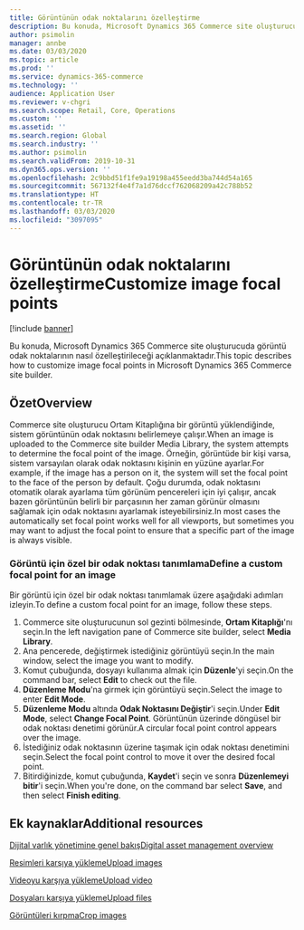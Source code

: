 ```yaml
---
title: Görüntünün odak noktalarını özelleştirme
description: Bu konuda, Microsoft Dynamics 365 Commerce site oluşturucuda görüntü odak noktalarının nasıl özelleştirileceği açıklanmaktadır.
author: psimolin
manager: annbe
ms.date: 03/03/2020
ms.topic: article
ms.prod: ''
ms.service: dynamics-365-commerce
ms.technology: ''
audience: Application User
ms.reviewer: v-chgri
ms.search.scope: Retail, Core, Operations
ms.custom: ''
ms.assetid: ''
ms.search.region: Global
ms.search.industry: ''
ms.author: psimolin
ms.search.validFrom: 2019-10-31
ms.dyn365.ops.version: ''
ms.openlocfilehash: 2c9bbd51f1fe9a19198a455eedd3ba744d54a165
ms.sourcegitcommit: 567132f4e4f7a1d76dccf762068209a42c788b52
ms.translationtype: HT
ms.contentlocale: tr-TR
ms.lasthandoff: 03/03/2020
ms.locfileid: "3097095"
---
```

# <a name="customize-image-focal-points"></a><span data-ttu-id="8134f-103">Görüntünün odak noktalarını özelleştirme</span><span class="sxs-lookup"><span data-stu-id="8134f-103">Customize image focal points</span></span>

[!include [banner](includes/banner.md)]

<span data-ttu-id="8134f-104">Bu konuda, Microsoft Dynamics 365 Commerce site oluşturucuda görüntü odak noktalarının nasıl özelleştirileceği açıklanmaktadır.</span><span class="sxs-lookup"><span data-stu-id="8134f-104">This topic describes how to customize image focal points in Microsoft Dynamics 365 Commerce site builder.</span></span>

## <a name="overview"></a><span data-ttu-id="8134f-105">Özet</span><span class="sxs-lookup"><span data-stu-id="8134f-105">Overview</span></span>

<span data-ttu-id="8134f-106">Commerce site oluşturucu Ortam Kitaplığına bir görüntü yüklendiğinde, sistem görüntünün odak noktasını belirlemeye çalışır.</span><span class="sxs-lookup"><span data-stu-id="8134f-106">When an image is uploaded to the Commerce site builder Media Library, the system attempts to determine the focal point of the image.</span></span> <span data-ttu-id="8134f-107">Örneğin, görüntüde bir kişi varsa, sistem varsayılan olarak odak noktasını kişinin en yüzüne ayarlar.</span><span class="sxs-lookup"><span data-stu-id="8134f-107">For example, if the image has a person on it, the system will set the focal point to the face of the person by default.</span></span> <span data-ttu-id="8134f-108">Çoğu durumda, odak noktasını otomatik olarak ayarlama tüm görünüm pencereleri için iyi çalışır, ancak bazen görüntünün belirli bir parçasının her zaman görünür olmasını sağlamak için odak noktasını ayarlamak isteyebilirsiniz.</span><span class="sxs-lookup"><span data-stu-id="8134f-108">In most cases the automatically set focal point works well for all viewports, but sometimes you may want to adjust the focal point to ensure that a specific part of the image is always visible.</span></span>

### <a name="define-a-custom-focal-point-for-an-image"></a><span data-ttu-id="8134f-109">Görüntü için özel bir odak noktası tanımlama</span><span class="sxs-lookup"><span data-stu-id="8134f-109">Define a custom focal point for an image</span></span>

<span data-ttu-id="8134f-110">Bir görüntü için özel bir odak noktası tanımlamak üzere aşağıdaki adımları izleyin.</span><span class="sxs-lookup"><span data-stu-id="8134f-110">To define a custom focal point for an image, follow these steps.</span></span>

1. <span data-ttu-id="8134f-111">Commerce site oluşturucunun sol gezinti bölmesinde, **Ortam Kitaplığı**'nı seçin.</span><span class="sxs-lookup"><span data-stu-id="8134f-111">In the left navigation pane of Commerce site builder, select **Media Library**.</span></span>
1. <span data-ttu-id="8134f-112">Ana pencerede, değiştirmek istediğiniz görüntüyü seçin.</span><span class="sxs-lookup"><span data-stu-id="8134f-112">In the main window, select the image you want to modify.</span></span>
1. <span data-ttu-id="8134f-113">Komut çubuğunda, dosyayı kullanıma almak için **Düzenle**'yi seçin.</span><span class="sxs-lookup"><span data-stu-id="8134f-113">On the command bar, select **Edit** to check out the file.</span></span>
1. <span data-ttu-id="8134f-114">**Düzenleme Modu**'na girmek için görüntüyü seçin.</span><span class="sxs-lookup"><span data-stu-id="8134f-114">Select the image to enter **Edit Mode**.</span></span>
1. <span data-ttu-id="8134f-115">**Düzenleme Modu** altında **Odak Noktasını Değiştir**'i seçin.</span><span class="sxs-lookup"><span data-stu-id="8134f-115">Under **Edit Mode**, select **Change Focal Point**.</span></span> <span data-ttu-id="8134f-116">Görüntünün üzerinde döngüsel bir odak noktası denetimi görünür.</span><span class="sxs-lookup"><span data-stu-id="8134f-116">A circular focal point control appears over the image.</span></span>
1. <span data-ttu-id="8134f-117">İstediğiniz odak noktasının üzerine taşımak için odak noktası denetimini seçin.</span><span class="sxs-lookup"><span data-stu-id="8134f-117">Select the focal point control to move it over the desired focal point.</span></span>
1. <span data-ttu-id="8134f-118">Bitirdiğinizde, komut çubuğunda, **Kaydet**'i seçin ve sonra **Düzenlemeyi bitir**'i seçin.</span><span class="sxs-lookup"><span data-stu-id="8134f-118">When you're done, on the command bar select **Save**, and then select **Finish editing**.</span></span>

## <a name="additional-resources"></a><span data-ttu-id="8134f-119">Ek kaynaklar</span><span class="sxs-lookup"><span data-stu-id="8134f-119">Additional resources</span></span>

[<span data-ttu-id="8134f-120">Dijital varlık yönetimine genel bakış</span><span class="sxs-lookup"><span data-stu-id="8134f-120">Digital asset management overview</span></span>](dam-overview.md)

[<span data-ttu-id="8134f-121">Resimleri karşıya yükleme</span><span class="sxs-lookup"><span data-stu-id="8134f-121">Upload images</span></span>](dam-upload-images.md)

[<span data-ttu-id="8134f-122">Videoyu karşıya yükleme</span><span class="sxs-lookup"><span data-stu-id="8134f-122">Upload video</span></span>](dam-upload-video.md)

[<span data-ttu-id="8134f-123">Dosyaları karşıya yükleme</span><span class="sxs-lookup"><span data-stu-id="8134f-123">Upload files</span></span>](dam-upload-files.md)

[<span data-ttu-id="8134f-124">Görüntüleri kırpma</span><span class="sxs-lookup"><span data-stu-id="8134f-124">Crop images</span></span>](dam-crop-images.md)
